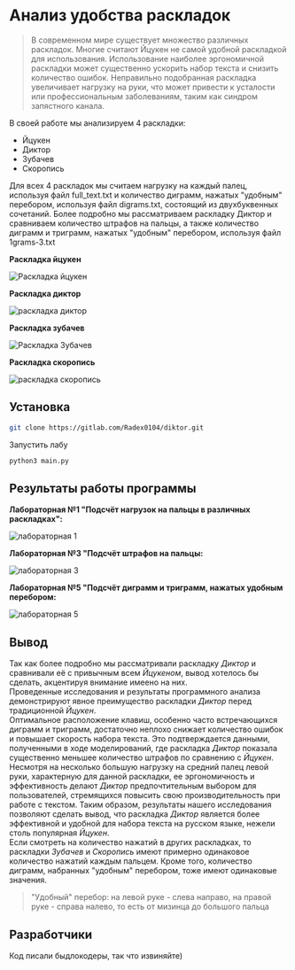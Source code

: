 # Анализ удобства раскладок
> В современном мире существует множество различных раскладок. Многие считают Йцукен не самой удобной раскладкой для использования.
> Использование наиболее эргономичной раскладки может существенно ускорить набор текста и снизить количество ошибок.
> Неправильно подобранная раскладка увеличивает нагрузку на руки, что может привести к усталости или профессиональным заболеваниям, таким как синдром запястного канала.




В своей работе мы анализируем 4 раскладки:
* Йцукен
* Диктор
* Зубачев
* Скоропись

Для всех 4 раскладок мы считаем нагрузку на каждый палец, используя файл full_text.txt и количество диграмм, нажатых "удобным" перебором, используя файл digrams.txt, состоящий из двухбуквенных сочетаний.
Более подробно мы рассматриваем раскладку Диктор и сравниваем количество штрафов на пальцы, а также количество диграмм и триграмм, нажатых "удобным" перебором, используя файл 1grams-3.txt


**Раскладка йцукен**

![Раскладка йцукен](https://st.overclockers.ru/legacy/v3/02/29/29/2016/04/10/0u4311987e-6f40b1c2-549b7887.png)

**Раскладка диктор**

![раскладка диктор](https://sun9-54.userapi.com/impg/l8jpSm6nDYG_80EUwio_EbE0ijSewHzH1LkdFw/cSANdY32a7o.jpg?size=742x256&quality=95&sign=adbbb76d316f284d7d3ea0b6f1a755ad&type=album)

**Раскладка зубачев**
<!--- замени картинку -->
![Раскладка Зубачев](https://sun9-35.userapi.com/impg/MA8uqTjVNU8NyTRoinvH8OJBnxIP8Eke5m4GLA/YD33B3uGVAM.jpg?size=1728x576&quality=95&sign=ebf334233bddaa58f6ede4e2e23baf5e&type=album)

**Раскладка скоропись**

![раскладка скоропись](https://sun9-77.userapi.com/impg/_qiS-UbsM_U3DgoxK-yPLOAfGEM0VMJvGqhG4g/VZrc0FOXDWk.jpg?size=710x245&quality=95&sign=430bc5534cf9e508e03e4f1c184b6ae3&type=album)




## Установка


```sh
git clone https://gitlab.com/Radex0104/diktor.git
```

Запустить лабу 

```sh
python3 main.py
```


## Результаты работы программы

**Лабораторная №1 "Подсчёт нагрузок на пальцы в различных раскладках":**

![лабораторная 1](https://github.com/user-attachments/assets/8d544b43-e5dc-4ff2-b401-6442b11aedda)

**Лабораторная №3 "Подсчёт штрафов на пальцы:**

![лабораторная 3](https://github.com/user-attachments/assets/6ce28e01-019f-4927-85ff-3ca8ed9d25b5)

<!--- на что эту хуйню менять? 
**Лабораторная №4 "Подсчёт диграмм, нажатых удобным перебором в различных раскладках":**

![лабораторная 4](https://sun9-46.userapi.com/impg/_jN6nFcOpgEsQGTDDtzOpJasXd7k6S_SSJfCuA/g9x9l9XHNP8.jpg?size=1000x600&quality=95&sign=c628ccad0e7f65879b586dde29a370e0&type=album)
-->
**Лабораторная №5 "Подсчёт диграмм и триграмм, нажатых удобным перебором:**

![лабораторная 5](https://github.com/user-attachments/assets/214e4117-bd0f-4937-a6db-cb7cc6e2ddfb)


## Вывод
<!--- ПЕРЕДЕЛАТЬ -->
  Так как более подробно мы рассматривали раскладку *Диктор* и сравнивали её с привычным всем *Йцукеном*, вывод хотелось бы сделать, акцентируя внимание имеено на них.  
  Проведенные исследования и результаты программного анализа демонстрируют явное преимущество раскладки *Диктор* перед традиционной *Йцукен*.  
  Оптимальное расположение клавиш, особенно часто встречающихся диграмм и триграмм, достаточно неплохо снижает количество ошибок и повышает скорость набора текста. Это подтверждается данными, полученными в ходе моделирований, где раскладка *Диктор* показала существенно меньшее количество штрафов по сравнению с *Йцукен*. Несмотря на несколько большую нагрузку на средний палец левой руки, характерную для данной раскладки, ее эргономичность и эффективность делают *Диктор* предпочтительным выбором для пользователей, стремящихся повысить свою производительность при работе с текстом. Таким образом, результаты нашего исследования позволяют сделать вывод, что раскладка *Диктор* является более эффективной и удобной для набора текста на русском языке, нежели столь популярная *Йцукен*.    
Если смотреть на количество нажатий в других раскладках, то раскладки *Зубачев* и *Скоропись* имеют примерно одинаковое количество нажатий каждым пальцем. Кроме того, количество диграмм, набранных "удобным" перебором, тоже имеют одинаковые значения.   
  
> "Удобный" перебор: на левой руке - слева направо, на правой руке - справа налево, то есть от мизинца до большого пальца


## Разработчики
<!--- ПЕРЕДЕЛАТЬ -->
Код писали быдлокодеры, так что извиняйте)
